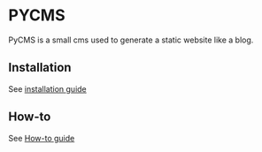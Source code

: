 PYCMS
=====

PyCMS is a small cms used to generate a static website like a blog.

## Installation

See [installation guide](INSTALL.md)

## How-to

See [How-to guide](HOWTO.md)
